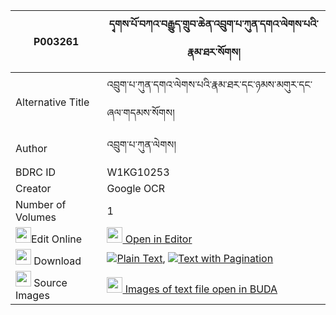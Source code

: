 |P003261|དྭགས་པོ་བཀའ་བརྒྱུད་གྲུབ་ཆེན་འབྲུག་པ་ཀུན་དགའ་ལེགས་པའི་རྣམ་ཐར་སོགས། 
| --- | --- 
|Alternative Title |འབྲུག་པ་ཀུན་དགའ་ལེགས་པའི་རྣམ་ཐར་དང་ཉམས་མགུར་དང་ཞལ་གདམས་སོགས།
|Author| འབྲུག་པ་ཀུན་ལེགས།
|BDRC ID | W1KG10253
|Creator | Google OCR
|Number of Volumes| 1
|<img width="25" src="https://img.icons8.com/color/25/000000/edit-property.png">Edit Online| [<img width="25" src="https://avatars.githubusercontent.com/u/45091458?s=200&v=4"> Open in Editor](http://editor.openpecha.org/P003261)
|<img width="25" src="https://img.icons8.com/fluent/48/000000/download-2.png"/>  Download | [![](https://img.icons8.com/color/20/000000/txt.png)Plain Text](https://github.com/Openpecha/P003261/releases/download/v1/dakpo_ka_gyu_drubchen_drukpa_k_plain_P003261.zip), [![](https://img.icons8.com/color/20/000000/txt.png)Text with Pagination](https://github.com/Openpecha/P003261/releases/download/v1/dakpo_ka_gyu_drubchen_drukpa_k_pages_P003261.zip)
|<img width="25" src="https://img.icons8.com/plasticine/100/000000/pictures-folder.png"/>  Source Images | [<img width="25" src="https://library.bdrc.io/icons/BUDA-small.svg"> Images of text file open in BUDA](https://library.bdrc.io/show/bdr:W1KG10253)
